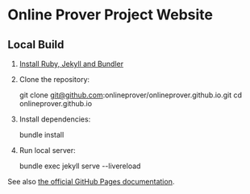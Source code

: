 Online Prover Project Website
=============================

## Local Build


1. [Install Ruby, Jekyll and Bundler](https://jekyllrb.com/docs/installation/)

2. Clone the repository:

    git clone git@github.com:onlineprover/onlineprover.github.io.git
    cd onlineprover.github.io

3. Install dependencies:

    bundle install

4. Run local server:

    bundle exec jekyll serve --livereload

See also [the official GitHub Pages documentation](https://docs.github.com/en/pages/setting-up-a-github-pages-site-with-jekyll/testing-your-github-pages-site-locally-with-jekyll).
